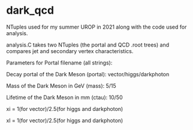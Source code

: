 # dark_qcd
NTuples used for my summer UROP in 2021 along with the code used for analysis.

analysis.C takes two NTuples (the portal and QCD .root trees) and compares jet and secondary vertex characteristics. 

Parameters for Portal filename (all strings): 

Decay portal of the Dark Meson (portal): vector/higgs/darkphoton

Mass of the Dark Meson in GeV (mass): 5/15

Lifetime of the Dark Meson in mm (ctau): 10/50

xi = 1(for vector)/2.5(for higgs and darkphoton)

xl = 1(for vector)/2.5(for higgs and darkphoton)

